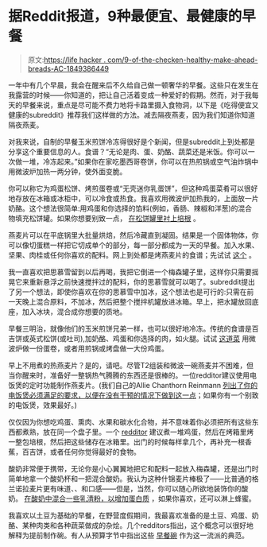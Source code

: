# 据Reddit报道，9种最便宜、最健康的早餐

> 原文:[https://life hacker . com/9-of-the-checken-healthy-make-ahead-breads-AC-1849386449](https://lifehacker.com/9-of-the-cheapest-healthiest-make-ahead-breakfasts-ac-1849386449)

一年中有几个早晨，我会在醒来后不久给自己做一顿奢华的早餐。这些只在发生在我露营的时候——你知道的，把让自己活着变成一种爱好的假期。然而，对于我每天的早餐来说，重点是尽可能不费力地将卡路里摄入食物洞，以下是《吃得便宜又健康的subreddit》推荐我们这样做的方法。减去隔夜燕麦，因为我们知道你知道隔夜燕麦。

对我来说，自制的早餐玉米煎饼冷冻得很好是个新闻，但是subreddit上到处都是分享这个重要信息的人。食谱？“无论是肉、蛋、奶酪、蔬菜还是米饭。你可以一次做一堆，冷冻起来。”如果你在家吃墨西哥卷饼，你可以在热煎锅或空气油炸锅中用微波炉加热一两分钟，使外面变脆。

你可以称它为鸡蛋松饼、烤煎蛋卷或“无壳迷你乳蛋饼”，但这种鸡蛋菜肴可以很好地存放在冰箱或冰柜中，可以冷食或热食。我喜欢用微波炉加热我的，上面放一片奶酪。这个想法很简单:用鸡蛋和你选择的馅料(例如，香肠、辣椒和洋葱)的混合物填充松饼罐。如果你想要别致一点， [在松饼罐里衬上培根](https://lifehacker.com/make-an-egg-in-a-bacon-cup-and-other-incredible-bacon-5931576) 。

燕麦片可以在平底锅里大批量烘焙，然后冷藏直到凝固。结果是一个固体物体，你可以像切蛋糕一样把它切成单个的部分，每一部分都成为一天的早餐。加入水果、坚果、肉桂或任何你喜欢的配料。网上到处都是烤燕麦片的食谱；先试试 [这个](https://sallysbakingaddiction.com/baked-oatmeal/) 。

我一直喜欢把思慕雪留到以后再喝，我把它倒进一个梅森罐子里，这样你只需要摇晃它来重新悬浮之前快速搅拌过的配料，你的思慕雪就可以喝了。subreddit提出了另一个想法，即使你喜欢在你的思慕雪中加冰，这个想法也是可行的:只需在前一天晚上混合原料，不加冰，然后把整个搅拌机罐放进冰箱。早上，把水罐放回底座，加入冰块，混合成你想要的质地。

早餐三明治，就像他们的玉米煎饼兄弟一样，也可以很好地冷冻。传统的食谱是百吉饼或英式松饼(或吐司),加奶酪、鸡蛋和你选择的肉，如火腿。试试 [这道菜](https://lifehacker.com/make-an-even-better-egg-mcmuffin-in-five-minutes-1838218899) 用微波炉做一份蛋卷，或者用煎锅或烤盘做一大份鸡蛋。

早上不用煮的热燕麦片？是的，请吧。尽管T2组装和微波一碗燕麦并不困难，但当你醒来时，准备好一整锅热气腾腾的东西还是很棒的。一位redditor建议使用电饭煲的定时功能制作燕麦片。(我们自己的Allie Chanthorn Reinmann [列出了你的电饭煲必须满足的要求，以便在没有干预的情况下做到这一点](https://lifehacker.com/what-if-you-made-oatmeal-in-your-rice-cooker-1849360455)；如果你有一个别致的电饭煲，效果最好。)

仅仅因为你想吃鸡蛋、熏肉、水果和碳水化合物，并不意味着你必须把所有这些东西都煮熟，放在同一个盘子里。一个 [redditor](https://www.reddit.com/r/EatCheapAndHealthy/comments/whenw6/comment/ij6m7y2/?utm_source=reddit&utm_medium=web2x&context=3) 建议煮一堆鸡蛋，然后在烤箱里烤一整包培根，然后把这些储存在冰箱里。出门的时候每样拿几个，再补充一根香蕉，百吉饼，或者任何你觉得最好的食物。

酸奶非常便于携带，无论你是小心翼翼地把它和配料一起放入梅森罐，还是出门时简单地拿一个酸奶杯和一把混合酸奶。我认为这种什锦麦片棒极了——比普通的格兰诺拉麦片更有味道、、和口感——但是，当然，你可以随心所欲地装饰你的酸奶。 [在酸奶中混合一些乳清粉，以增加蛋白质](https://lifehacker.com/mix-protein-powder-into-your-yogurt-1846042865) ，如果你喜欢，还可以淋上蜂蜜。

我喜欢以土豆为基础的早餐，在野营度假期间，我最喜欢准备的是土豆、鸡蛋、奶酪、某种肉类和各种蔬菜做成的杂烩。几个redditors指出，这个概念可以很好地解释为提前制作碗。有人从预算字节中指出这些 [早餐碗](https://www.budgetbytes.com/country-breakfast-bowls-freezable/) 作为这一流派的典范。